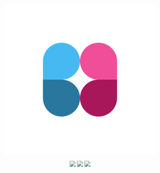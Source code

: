 <p align="center" style="width: 2;">
  <img src="app/client/global/favicon.png"/>
</p>

<p align="center">
  <a href="https://github.com/Quntem/Clatter/releases" style="text-decoration: none">
    <img src="https://img.shields.io/github/v/release/Quntem/Clatter?style=for-the-badge">
  </a>
  <img src="https://img.shields.io/github/stars/Quntem/Clatter?style=for-the-badge">
  <img src="https://img.shields.io/github/license/Quntem/Clatter?style=for-the-badge">
</p>
